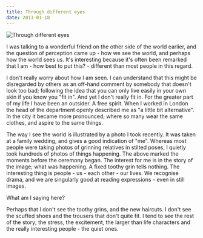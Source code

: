 ```yaml
---
title: Through different eyes
date: 2013-01-18
---
```


![Through different eyes](https://source.unsplash.com/gp8BLyaTaA0/1600x900)

I was talking to a wonderful friend on the other side of the world earlier, and the question of perception came up - how we see the world, and perhaps how the world sees us. It's interesting because it's often been remarked that I am - how best to put this? - different than most people in this regard.

I don't really worry about how I am seen. I can understand that this might be disregarded by others as an off-hand comment by somebody that doesn't look too bad; following the idea that you can only live easily in your own skin if you  know you "fit in". And yet I don't really fit in. For the greater part of my life I have been an outsider. A free spirit. When I worked in London the head of the department openly described me as "a little bit alternative". In the city it became more pronounced; where so many wear the same clothes, and aspire to the same things.

The way I see the world is illustrated by a photo I took recently. It was taken at a family wedding, and gives a good indication of "me". Whereas most people were taking photos of grinning relatives in stilted poses, I quietly took hundreds of photos of things happening. The above marked the moments before the ceremony began. The interest for me is in the story of the image; what was happening. A fixed toothy grin tells nothing. The interesting thing is people - us - each other - our lives. We recognise drama, and we are singularly good at reading expressions - even in still images.

What am I saying here?

Perhaps that I don't see the toothy grins, and the new haircuts. I don't see the scuffed shoes and the trousers that don't quite fit. I tend to see the rest of the story; the stress, the excitement, the larger than life characters and the really interesting people - the quiet ones.